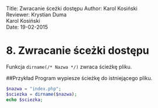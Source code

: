 Title: 		Zwracanie śceżki dostępu
Author:		Karol Kosiński  
Reviewer:	Krystian Duma  
			Karol Kosiński  
Date: 		19-02-2015  

# 8. Zwracanie śceżki dostępu

Funkcja `dirname(/* Nazwa */)` zwraca ścieżkę pliku.

##Przykład
Program wypiesze ścieżkę do istniejącego pliku.

```php
$nazwa = "index.php";
$sciezka = dirname($nazwa);
echo $sciezka;
```